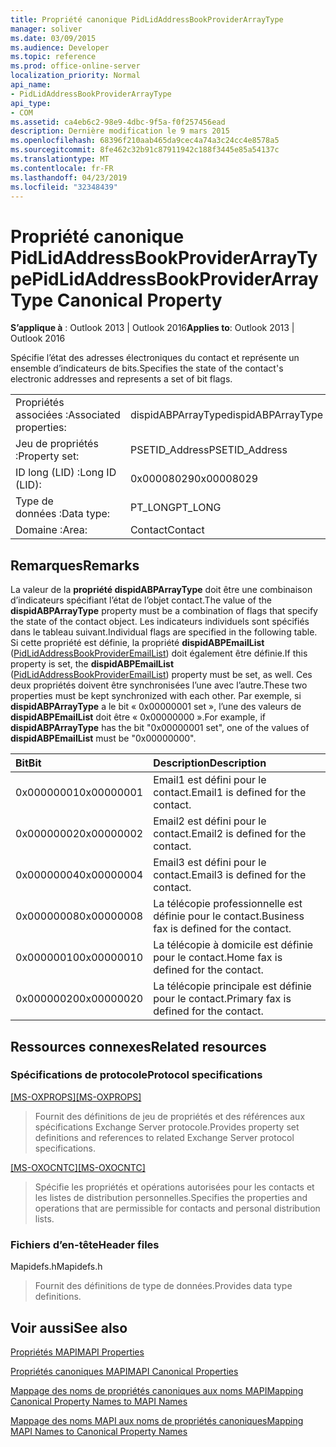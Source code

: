 ```yaml
---
title: Propriété canonique PidLidAddressBookProviderArrayType
manager: soliver
ms.date: 03/09/2015
ms.audience: Developer
ms.topic: reference
ms.prod: office-online-server
localization_priority: Normal
api_name:
- PidLidAddressBookProviderArrayType
api_type:
- COM
ms.assetid: ca4eb6c2-98e9-4dbc-9f5a-f0f257456ead
description: Dernière modification le 9 mars 2015
ms.openlocfilehash: 68396f210aab465da9cec4a74a3c24cc4e8578a5
ms.sourcegitcommit: 8fe462c32b91c87911942c188f3445e85a54137c
ms.translationtype: MT
ms.contentlocale: fr-FR
ms.lasthandoff: 04/23/2019
ms.locfileid: "32348439"
---
```

# <a name="pidlidaddressbookproviderarraytype-canonical-property"></a><span data-ttu-id="cd81b-103">Propriété canonique PidLidAddressBookProviderArrayType</span><span class="sxs-lookup"><span data-stu-id="cd81b-103">PidLidAddressBookProviderArrayType Canonical Property</span></span>

  
  
<span data-ttu-id="cd81b-104">**S’applique à** : Outlook 2013 | Outlook 2016</span><span class="sxs-lookup"><span data-stu-id="cd81b-104">**Applies to**: Outlook 2013 | Outlook 2016</span></span> 
  
<span data-ttu-id="cd81b-105">Spécifie l’état des adresses électroniques du contact et représente un ensemble d’indicateurs de bits.</span><span class="sxs-lookup"><span data-stu-id="cd81b-105">Specifies the state of the contact's electronic addresses and represents a set of bit flags.</span></span>
  
|||
|:-----|:-----|
|<span data-ttu-id="cd81b-106">Propriétés associées :</span><span class="sxs-lookup"><span data-stu-id="cd81b-106">Associated properties:</span></span>  <br/> |<span data-ttu-id="cd81b-107">dispidABPArrayType</span><span class="sxs-lookup"><span data-stu-id="cd81b-107">dispidABPArrayType</span></span>  <br/> |
|<span data-ttu-id="cd81b-108">Jeu de propriétés :</span><span class="sxs-lookup"><span data-stu-id="cd81b-108">Property set:</span></span>  <br/> |<span data-ttu-id="cd81b-109">PSETID_Address</span><span class="sxs-lookup"><span data-stu-id="cd81b-109">PSETID_Address</span></span>  <br/> |
|<span data-ttu-id="cd81b-110">ID long (LID) :</span><span class="sxs-lookup"><span data-stu-id="cd81b-110">Long ID (LID):</span></span>  <br/> |<span data-ttu-id="cd81b-111">0x00008029</span><span class="sxs-lookup"><span data-stu-id="cd81b-111">0x00008029</span></span>  <br/> |
|<span data-ttu-id="cd81b-112">Type de données :</span><span class="sxs-lookup"><span data-stu-id="cd81b-112">Data type:</span></span>  <br/> |<span data-ttu-id="cd81b-113">PT_LONG</span><span class="sxs-lookup"><span data-stu-id="cd81b-113">PT_LONG</span></span>  <br/> |
|<span data-ttu-id="cd81b-114">Domaine :</span><span class="sxs-lookup"><span data-stu-id="cd81b-114">Area:</span></span>  <br/> |<span data-ttu-id="cd81b-115">Contact</span><span class="sxs-lookup"><span data-stu-id="cd81b-115">Contact</span></span>  <br/> |
   
## <a name="remarks"></a><span data-ttu-id="cd81b-116">Remarques</span><span class="sxs-lookup"><span data-stu-id="cd81b-116">Remarks</span></span>

<span data-ttu-id="cd81b-117">La valeur de la **propriété dispidABPArrayType** doit être une combinaison d’indicateurs spécifiant l’état de l’objet contact.</span><span class="sxs-lookup"><span data-stu-id="cd81b-117">The value of the **dispidABPArrayType** property must be a combination of flags that specify the state of the contact object.</span></span> <span data-ttu-id="cd81b-118">Les indicateurs individuels sont spécifiés dans le tableau suivant.</span><span class="sxs-lookup"><span data-stu-id="cd81b-118">Individual flags are specified in the following table.</span></span> <span data-ttu-id="cd81b-119">Si cette propriété est définie, la propriété **dispidABPEmailList** ([PidLidAddressBookProviderEmailList](pidlidaddressbookprovideremaillist-canonical-property.md)) doit également être définie.</span><span class="sxs-lookup"><span data-stu-id="cd81b-119">If this property is set, the **dispidABPEmailList** ([PidLidAddressBookProviderEmailList](pidlidaddressbookprovideremaillist-canonical-property.md)) property must be set, as well.</span></span> <span data-ttu-id="cd81b-120">Ces deux propriétés doivent être synchronisées l’une avec l’autre.</span><span class="sxs-lookup"><span data-stu-id="cd81b-120">These two properties must be kept synchronized with each other.</span></span> <span data-ttu-id="cd81b-121">Par exemple, si **dispidABPArrayType** a le bit « 0x00000001 set », l’une des valeurs de **dispidABPEmailList** doit être « 0x00000000 ».</span><span class="sxs-lookup"><span data-stu-id="cd81b-121">For example, if **dispidABPArrayType** has the bit "0x00000001 set", one of the values of **dispidABPEmailList** must be "0x00000000".</span></span> 
  
|<span data-ttu-id="cd81b-122">**Bit**</span><span class="sxs-lookup"><span data-stu-id="cd81b-122">**Bit**</span></span>|<span data-ttu-id="cd81b-123">**Description**</span><span class="sxs-lookup"><span data-stu-id="cd81b-123">**Description**</span></span>|
|:-----|:-----|
|<span data-ttu-id="cd81b-124">0x00000001</span><span class="sxs-lookup"><span data-stu-id="cd81b-124">0x00000001</span></span>  <br/> |<span data-ttu-id="cd81b-125">Email1 est défini pour le contact.</span><span class="sxs-lookup"><span data-stu-id="cd81b-125">Email1 is defined for the contact.</span></span>  <br/> |
|<span data-ttu-id="cd81b-126">0x00000002</span><span class="sxs-lookup"><span data-stu-id="cd81b-126">0x00000002</span></span>  <br/> |<span data-ttu-id="cd81b-127">Email2 est défini pour le contact.</span><span class="sxs-lookup"><span data-stu-id="cd81b-127">Email2 is defined for the contact.</span></span>  <br/> |
|<span data-ttu-id="cd81b-128">0x00000004</span><span class="sxs-lookup"><span data-stu-id="cd81b-128">0x00000004</span></span>  <br/> |<span data-ttu-id="cd81b-129">Email3 est défini pour le contact.</span><span class="sxs-lookup"><span data-stu-id="cd81b-129">Email3 is defined for the contact.</span></span>  <br/> |
|<span data-ttu-id="cd81b-130">0x00000008</span><span class="sxs-lookup"><span data-stu-id="cd81b-130">0x00000008</span></span>  <br/> |<span data-ttu-id="cd81b-131">La télécopie professionnelle est définie pour le contact.</span><span class="sxs-lookup"><span data-stu-id="cd81b-131">Business fax is defined for the contact.</span></span>  <br/> |
|<span data-ttu-id="cd81b-132">0x00000010</span><span class="sxs-lookup"><span data-stu-id="cd81b-132">0x00000010</span></span>  <br/> |<span data-ttu-id="cd81b-133">La télécopie à domicile est définie pour le contact.</span><span class="sxs-lookup"><span data-stu-id="cd81b-133">Home fax is defined for the contact.</span></span>  <br/> |
|<span data-ttu-id="cd81b-134">0x00000020</span><span class="sxs-lookup"><span data-stu-id="cd81b-134">0x00000020</span></span>  <br/> |<span data-ttu-id="cd81b-135">La télécopie principale est définie pour le contact.</span><span class="sxs-lookup"><span data-stu-id="cd81b-135">Primary fax is defined for the contact.</span></span>  <br/> |
   
## <a name="related-resources"></a><span data-ttu-id="cd81b-136">Ressources connexes</span><span class="sxs-lookup"><span data-stu-id="cd81b-136">Related resources</span></span>

### <a name="protocol-specifications"></a><span data-ttu-id="cd81b-137">Spécifications de protocole</span><span class="sxs-lookup"><span data-stu-id="cd81b-137">Protocol specifications</span></span>

<span data-ttu-id="cd81b-138">[[MS-OXPROPS]](https://msdn.microsoft.com/library/f6ab1613-aefe-447d-a49c-18217230b148%28Office.15%29.aspx)</span><span class="sxs-lookup"><span data-stu-id="cd81b-138">[[MS-OXPROPS]](https://msdn.microsoft.com/library/f6ab1613-aefe-447d-a49c-18217230b148%28Office.15%29.aspx)</span></span>
  
> <span data-ttu-id="cd81b-139">Fournit des définitions de jeu de propriétés et des références aux spécifications Exchange Server protocole.</span><span class="sxs-lookup"><span data-stu-id="cd81b-139">Provides property set definitions and references to related Exchange Server protocol specifications.</span></span>
    
<span data-ttu-id="cd81b-140">[[MS-OXOCNTC]](https://msdn.microsoft.com/library/9b636532-9150-4836-9635-9c9b756c9ccf%28Office.15%29.aspx)</span><span class="sxs-lookup"><span data-stu-id="cd81b-140">[[MS-OXOCNTC]](https://msdn.microsoft.com/library/9b636532-9150-4836-9635-9c9b756c9ccf%28Office.15%29.aspx)</span></span>
  
> <span data-ttu-id="cd81b-141">Spécifie les propriétés et opérations autorisées pour les contacts et les listes de distribution personnelles.</span><span class="sxs-lookup"><span data-stu-id="cd81b-141">Specifies the properties and operations that are permissible for contacts and personal distribution lists.</span></span>
    
### <a name="header-files"></a><span data-ttu-id="cd81b-142">Fichiers d’en-tête</span><span class="sxs-lookup"><span data-stu-id="cd81b-142">Header files</span></span>

<span data-ttu-id="cd81b-143">Mapidefs.h</span><span class="sxs-lookup"><span data-stu-id="cd81b-143">Mapidefs.h</span></span>
  
> <span data-ttu-id="cd81b-144">Fournit des définitions de type de données.</span><span class="sxs-lookup"><span data-stu-id="cd81b-144">Provides data type definitions.</span></span>
    
## <a name="see-also"></a><span data-ttu-id="cd81b-145">Voir aussi</span><span class="sxs-lookup"><span data-stu-id="cd81b-145">See also</span></span>



[<span data-ttu-id="cd81b-146">Propriétés MAPI</span><span class="sxs-lookup"><span data-stu-id="cd81b-146">MAPI Properties</span></span>](mapi-properties.md)
  
[<span data-ttu-id="cd81b-147">Propriétés canoniques MAPI</span><span class="sxs-lookup"><span data-stu-id="cd81b-147">MAPI Canonical Properties</span></span>](mapi-canonical-properties.md)
  
[<span data-ttu-id="cd81b-148">Mappage des noms de propriétés canoniques aux noms MAPI</span><span class="sxs-lookup"><span data-stu-id="cd81b-148">Mapping Canonical Property Names to MAPI Names</span></span>](mapping-canonical-property-names-to-mapi-names.md)
  
[<span data-ttu-id="cd81b-149">Mappage des noms MAPI aux noms de propriétés canoniques</span><span class="sxs-lookup"><span data-stu-id="cd81b-149">Mapping MAPI Names to Canonical Property Names</span></span>](mapping-mapi-names-to-canonical-property-names.md)

